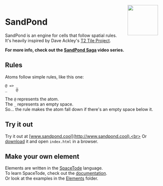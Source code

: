<img align="right" height="100" src="http://todepond.com/IMG/SandPond@0.25x.png">

# SandPond
SandPond is an engine for cells that follow spatial rules.<br>
It's heavily inspired by Dave Ackley's [T2 Tile Project](https://t2tile.org/).

**For more info, check out the [SandPond Saga](https://youtube.com/c/TodePond) video series.**

## Rules
Atoms follow simple rules, like this one:
```
@ => _
_    @
```
The `@` represents the atom.<br>
The `_` represents an empty space.<br>
So... the rule makes the atom fall down if there's an empty space below it.<br>

## Try it out
Try it out at [www.sandpond.cool](http://www.sandpond.cool).<br>
Or [download](https://github.com/l2wilson94/SandPond/archive/main.zip) it and open `index.html` in a browser.<br>

## Make your own element
Elements are written in the [SpaceTode](https://github.com/l2wilson94/SpaceTode) language.<br>
To learn SpaceTode, check out the [documentation](https://l2wilson94.gitbook.io/spacetode).<br>
Or look at the examples in the [Elements](https://github.com/l2wilson94/SandPond/tree/main/Source/Elements) folder.
